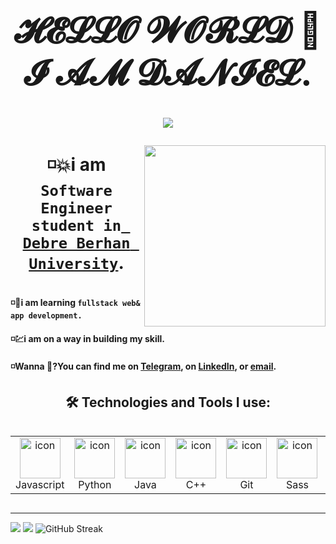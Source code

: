 
<h1 align="center"><a target="_blank">

<h1 align="center">𝓗𝓔𝓛𝓛𝓞 𝓦𝓞𝓡𝓛𝓓 👋 𝓘 𝓐𝓜 𝓓𝓐𝓝𝓘𝓔𝓛.</h1>

<p align="center">
<img src="https://readme-typing-svg.herokuapp.com?color=%2313b6b0&center=true&vCenter=true&width=600&lines=Bonjour+Le+Monde%F0%9F%91%8B%2C+I+am+DANIEL.;Welcome+to+My+Github+Profile!;I+am+Passionate+frontend+Software+Engineer;come+and+let's+build+the+impossible.">
</p>

<img src="https://dhboss.com/images/95116-coder.gif" height="290px" align="right" style="max-width: 210%; display: inline-block;" data-target="animated-image.originalImage">

<h4>◽💥i am <code>Software Engineer student in<a href="https://www.dbu.edu.et/"> Debre Berhan University</a></code>.</h4>
<h4>◽💨i am learning <code>fullstack web& app development.</code>
<h4>◽💹i am on a way in building my skill.</h4>
<h4>◽Wanna 💬?You can find me on <a href="https://t.me/ljdan1">Telegram</a>, on <a href="https://www.linkedin.com/in/ljdan1/">LinkedIn</a>, or <a href="mailto:danielfekede1616@gmail.com">email</a>.</h4>

<h2 align="center">🛠️ Technologies and Tools I use:</h2>

<div style="display: flex; align-items: flex-start; align: center">
<table align="center">
  <tr>
    <td align="center" width="96">
        <img src="https://techstack-generator.vercel.app/js-icon.svg" alt="icon" width="65" height="65" />
      <br>Javascript
    </td>
    <td align="center" width="96">
        <img src="https://techstack-generator.vercel.app/python-icon.svg" alt="icon" width="65" height="65" />
      <br>Python
    </td>
    <td align="center" width="96">
        <img src="https://techstack-generator.vercel.app/java-icon.svg" alt="icon" width="65" height="65" />
      <br>Java
    </td>
    <td align="center" width="96">
        <img src="https://techstack-generator.vercel.app/cpp-icon.svg" alt="icon" width="65" height="65" />
      <br>C++
    </td>
    <td align="center" width="96">
        <img src="https://techstack-generator.vercel.app/github-icon.svg" alt="icon" width="65" height="65" />
      <br>Git
    </td>
    <td align="center" width="96">
        <img src="https://techstack-generator.vercel.app/sass-icon.svg" alt="icon" width="65" height="65" />
      <br>Sass
    </td>
    <td align="center" width="96">
        <img src="https://techstack-generator.vercel.app/react-icon.svg" alt="icon" width="65" height="65" />
      <br>React
    </td>
    <td align="center" width="96">
        <img src="https://techstack-generator.vercel.app/mysql-icon.svg" alt="icon" width="65" height="65" />
      <br>MySQL
    </td>
    <td align="center" width="96"> 
        <img src="https://techstack-generator.vercel.app/ts-icon.svg"    alt="icon" width="65" height="65"  />
      <br>TypeScript
    </td>             
 </tr>
</table>
</div>
<hr>

<div>
  
  <img src="https://github-readme-stats.vercel.app/api?username=ljdan1&theme=white&show_icons=true&count_private=true" />
  <img src="https://github-readme-stats.anuraghazra1.vercel.app/api/top-langs/?username=ljdan1&theme=white&hide_border=false&no-bg=true&no-frame=true&&langs_count=6" />
  <img src="https://github-readme-streak-stats.herokuapp.com/?user=ljdan1&theme=white&hide_border=false" alt="GitHub Streak" />
  
</div>

